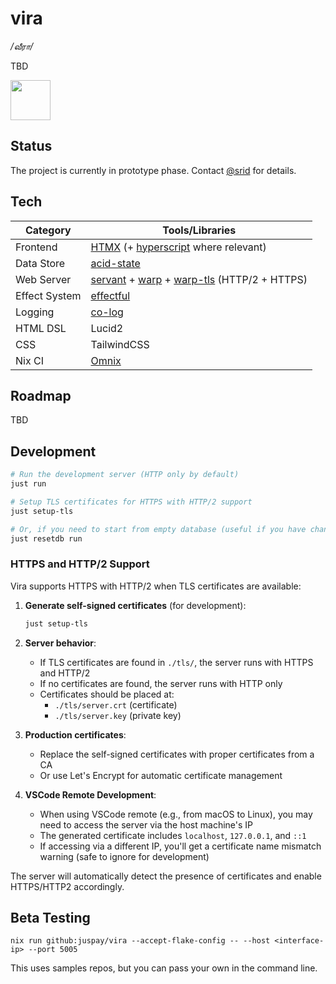# vira

_/வீரா/_

TBD

<img src="static/vira-logo.jpg" style="height: 64px;" />

## Status

The project is currently in prototype phase. Contact [@srid](https://github.com/srid) for details.

## Tech

| Category      | Tools/Libraries                                             |
| ------------- | ----------------------------------------------------------- |
| Frontend      | [HTMX](https://htmx.org/) (+ [hyperscript](https://hyperscript.org/) where relevant)                                   |
| Data Store    | [acid-state](https://github.com/acid-state/acid-state) |
| Web Server    | [servant](https://www.servant.dev/) + [warp](https://hackage.haskell.org/package/warp) + [warp-tls](https://hackage.haskell.org/package/warp-tls) (HTTP/2 + HTTPS)                         |
| Effect System | [effectful](https://hackage.haskell.org/package/effectful)  |
| Logging       | [co-log](https://kowainik.github.io/projects/co-log)        |
| HTML DSL      | Lucid2                                                      |
| CSS           | TailwindCSS                                                 |
| Nix CI        | [Omnix](https://omnix.page/om/ci.html) |

## Roadmap

TBD

## Development

```sh
# Run the development server (HTTP only by default)
just run

# Setup TLS certificates for HTTPS with HTTP/2 support
just setup-tls

# Or, if you need to start from empty database (useful if you have changed the acid-state types)
just resetdb run
```

### HTTPS and HTTP/2 Support

Vira supports HTTPS with HTTP/2 when TLS certificates are available:

1. **Generate self-signed certificates** (for development):
   ```sh
   just setup-tls
   ```

2. **Server behavior**:
   - If TLS certificates are found in `./tls/`, the server runs with HTTPS and HTTP/2
   - If no certificates are found, the server runs with HTTP only
   - Certificates should be placed at:
     - `./tls/server.crt` (certificate)
     - `./tls/server.key` (private key)

3. **Production certificates**:
   - Replace the self-signed certificates with proper certificates from a CA
   - Or use Let's Encrypt for automatic certificate management

4. **VSCode Remote Development**:
   - When using VSCode remote (e.g., from macOS to Linux), you may need to access the server via the host machine's IP
   - The generated certificate includes `localhost`, `127.0.0.1`, and `::1`
   - If accessing via a different IP, you'll get a certificate name mismatch warning (safe to ignore for development)

The server will automatically detect the presence of certificates and enable HTTPS/HTTP2 accordingly.

## Beta Testing

```
nix run github:juspay/vira --accept-flake-config -- --host <interface-ip> --port 5005
```

This uses samples repos, but you can pass your own in the command line.
